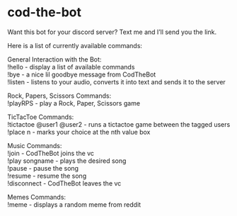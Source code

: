 <h1 class="code-line" data-line-start=0 data-line-end=1 ><a id="codthebot_0"></a>cod-the-bot</h1>
<p class="has-line-data" data-line-start="1" data-line-end="2">Want this bot for your discord server? Text me and I’ll send you the link.</p>
<p class="has-line-data" data-line-start="3" data-line-end="4">Here is a list of currently available commands:</p>
<p class="has-line-data" data-line-start="5" data-line-end="9">General Interaction with the Bot:<br>
!hello - display a list of available commands<br>
!bye - a nice lil goodbye message from CodTheBot<br>
!listen - listens to your audio, converts it into text and sends it to the server</p>
<p class="has-line-data" data-line-start="10" data-line-end="12">Rock, Papers, Scissors Commands:<br>
!playRPS - play a Rock, Paper, Scissors game</p>
<p class="has-line-data" data-line-start="13" data-line-end="16">TicTacToe Commands:<br>
!tictactoe @user1 @user2 - runs a tictactoe game between the tagged users<br>
!place n - marks your choice at the nth value box</p>
<p class="has-line-data" data-line-start="17" data-line-end="23">Music Commands:<br>
!join - CodTheBot joins the vc<br>
!play songname - plays the desired song<br>
!pause - pause the song<br>
!resume - resume the song<br>
!disconnect - CodTheBot leaves the vc</p>
<p class="has-line-data" data-line-start="24" data-line-end="26">Memes Commands:<br>
!meme - displays a random meme from reddit</p>
